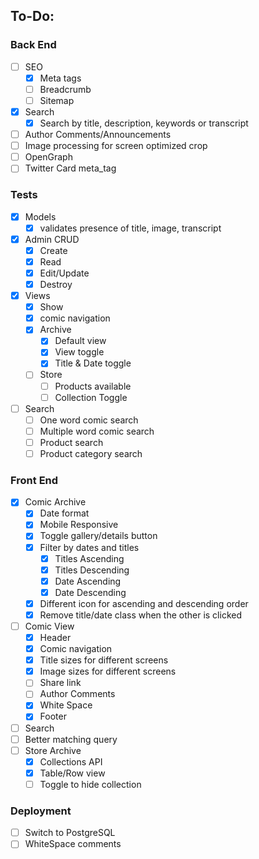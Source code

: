 ## To-Do:
### Back End
- [ ] SEO
  - [x] Meta tags
  - [ ] Breadcrumb
  - [ ] Sitemap
- [x] Search
  - [x] Search by title, description, keywords or transcript
- [ ] Author Comments/Announcements
- [ ] Image processing for screen optimized crop
- [ ] OpenGraph 
- [ ] Twitter Card meta_tag
### Tests
- [x] Models 
  - [x] validates presence of title, image, transcript
- [x] Admin CRUD
  - [x] Create
  - [x] Read
  - [x] Edit/Update
  - [x] Destroy
- [x] Views
  - [x] Show
  - [x] comic navigation
  - [x] Archive
    - [x] Default view
    - [x] View toggle
    - [x] Title & Date toggle
  - [ ] Store
    - [ ] Products available
    - [ ] Collection Toggle
- [ ] Search
  - [ ] One word comic search
  - [ ] Multiple word comic search
  - [ ] Product search
  - [ ] Product category search

### Front End
- [x] Comic Archive
  - [x] Date format
  - [x] Mobile Responsive
  - [x] Toggle gallery/details button
  - [x] Filter by dates and titles
    - [x] Titles Ascending
    - [x] Titles Descending
    - [x] Date Ascending
    - [x] Date Descending
  - [x] Different icon for ascending and descending order
  - [x] Remove title/date class when the other is clicked
- [ ] Comic View
  - [x] Header
  - [x] Comic navigation
  - [x] Title sizes for different screens 
  - [x] Image sizes for different screens
  - [ ] Share link
  - [ ] Author Comments
  - [x] White Space
  - [x] Footer
- [ ] Search
 - [ ] Better matching query
- [ ] Store Archive
  - [x] Collections API
  - [x] Table/Row view
  - [ ] Toggle to hide collection

### Deployment
- [ ] Switch to PostgreSQL
- [ ] WhiteSpace comments